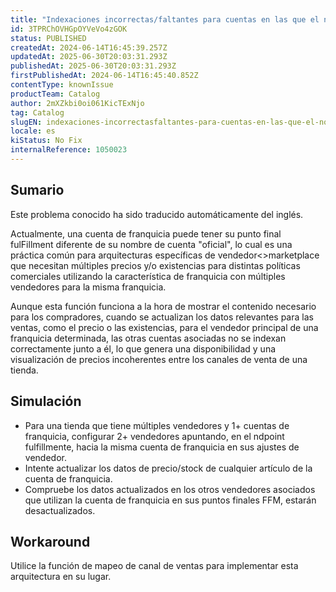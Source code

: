```yaml
---
title: "Indexaciones incorrectas/faltantes para cuentas en las que el nombre de cuenta es diferente del registrado en el fulfillmentEndpoint."
id: 3TPRChOVHGpOYVeVo4zGOK
status: PUBLISHED
createdAt: 2024-06-14T16:45:39.257Z
updatedAt: 2025-06-30T20:03:31.293Z
publishedAt: 2025-06-30T20:03:31.293Z
firstPublishedAt: 2024-06-14T16:45:40.852Z
contentType: knownIssue
productTeam: Catalog
author: 2mXZkbi0oi061KicTExNjo
tag: Catalog
slugEN: indexaciones-incorrectasfaltantes-para-cuentas-en-las-que-el-nombre-de-cuenta-es-diferente-del-registrado-en-el-fulfillmentendpoint
locale: es
kiStatus: No Fix
internalReference: 1050023
---
```


## Sumario

<div class="alert alert-info">
  <p>Este problema conocido ha sido traducido automáticamente del inglés.</p>
</div>


Actualmente, una cuenta de franquicia puede tener su punto final fulFillment diferente de su nombre de cuenta "oficial", lo cual es una práctica común para arquitecturas específicas de vendedor<>marketplace que necesitan múltiples precios y/o existencias para distintas políticas comerciales utilizando la característica de franquicia con múltiples vendedores para la misma franquicia.

Aunque esta función funciona a la hora de mostrar el contenido necesario para los compradores, cuando se actualizan los datos relevantes para las ventas, como el precio o las existencias, para el vendedor principal de una franquicia determinada, las otras cuentas asociadas no se indexan correctamente junto a él, lo que genera una disponibilidad y una visualización de precios incoherentes entre los canales de venta de una tienda.



## Simulación



- Para una tienda que tiene múltiples vendedores y 1+ cuentas de franquicia, configurar 2+ vendedores apuntando, en el ndpoint fulfillmente, hacia la misma cuenta de franquicia en sus ajustes de vendedor.
- Intente actualizar los datos de precio/stock de cualquier artículo de la cuenta de franquicia.
- Compruebe los datos actualizados en los otros vendedores asociados que utilizan la cuenta de franquicia en sus puntos finales FFM, estarán desactualizados.



## Workaround


Utilice la función de mapeo de canal de ventas para implementar esta arquitectura en su lugar.




